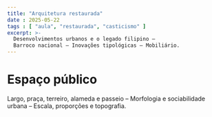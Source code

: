 ```yaml
---
title: "Arquitetura restaurada"
date : 2025-05-22
tags : [ "aula", "restaurada", "casticismo" ]
excerpt: >-
  Desenvolvimentos urbanos e o legado filipino –
  Barroco nacional – Inovações tipológicas – Mobiliário.
---
```


# Espaço público #

  Largo, praça, terreiro, alameda e passeio –
  Morfologia e sociabilidade urbana –
  Escala, proporções e topografia.
